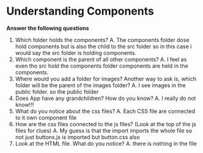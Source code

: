 # Understanding Components
**Answer the following questions**
1. Which folder holds the components?
A. The components folder dose hold components but is also the child to the src folder so in this case i would say the src folder is holding components.
2. Which component is the parent of all other components?
A. I feel as even tho src hold the components folder components are held in the components.
3. Where would you add a folder for images? Another way to ask is, which folder will be the parent of the images folder?
A. I see images in the public folder. so the public folder 
4. Does App have any grandchildren? How do you know?
A. I really do not know!!!
5. What do you notice about the css files?
A. Each CSS file are connected to it own component file 
6. How are the css files connected to the js files? (Look at the top of the js files for clues)
A. My guess is that the import  imports the whole file so not just buttons.js is imported but button.css also 
7. Look at the HTML file. What do you notice?
A. there is nothing in the file 